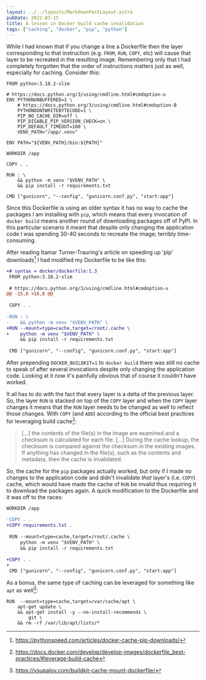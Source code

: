 ```yaml
---
layout: ../../layouts/MarkdownPostLayout.astro
pubDate: 2022-03-15
title: A lesson in Docker build cache invalidation
tags: ["caching", "docker", "pip", "python"]
---
```

While I had known that if you change a line a Dockerfile then the layer corresponding to that instruction (e.g. `FROM`, `RUN`, `COPY`, etc) will cause that layer to be recreated in the resulting image. Remembering only that I had completely forgotten that the order of instructions matters just as well, especially for caching. Consider this:

```docker
FROM python:3.10.2-slim

# https://docs.python.org/3/using/cmdline.html#cmdoption-u
ENV PYTHONUNBUFFERED=1 \
    # https://docs.python.org/3/using/cmdline.html#cmdoption-B
    PYTHONDONTWRITEBYTECODE=1 \
    PIP_NO_CACHE_DIR=off \
    PIP_DISABLE_PIP_VERSION_CHECK=on \
    PIP_DEFAULT_TIMEOUT=100 \
    VENV_PATH="/app/.venv"

ENV PATH="${VENV_PATH}/bin:${PATH}"

WORKDIR /app

COPY . .

RUN : \
    && python -m venv "$VENV_PATH" \
    && pip install -r requirements.txt

CMD ["gunicorn", "--config", "gunicorn.conf.py", "start:app"]
```

Since this Dockerfile is using an older syntax it has no way to cache the packages I am installing with `pip`, which means that every invocation of `docker build` means another round of downloading packages off of PyPI. In this particular scenario it meant that despite only changing the application code I was spending 30-40 seconds to recreate the image; terribly time-consuming.

After reading Itamar Turner-Trauring's article on speeding up 'pip' downloads[^1] I had modified my Dockerfile to be like this:

```diff
+# syntax = docker/dockerfile:1.3
 FROM python:3.10.2-slim
 
 # https://docs.python.org/3/using/cmdline.html#cmdoption-u
@@ -15,8 +16,8 @@
 
 COPY . .
 
-RUN : \
-    && python -m venv "$VENV_PATH" \
+RUN --mount=type=cache,target=/root/.cache \
+    python -m venv "$VENV_PATH" \
     && pip install -r requirements.txt
 
 CMD ["gunicorn", "--config", "gunicorn.conf.py", "start:app"]
```

After prepending `DOCKER_BUILDKIT=1` to `docker build` there was still no cache to speak of after several invocations despite only changing the application code. Looking at it now it's painfully obvious that of course it couldn't have worked.

It all has to do with the fact that every layer is a delta of the previous layer. So, the layer `RUN` is stacked on top of the `COPY` layer and when the `COPY` layer changes it means that the `RUN` layer needs to be changed as well to reflect those changes. With `COPY` (and `ADD`) according to the official best practices for leveraging build cache[^2]:

> [...] the contents of the file(s) in the image are examined and a checksum is calculated for each file. [...] During the cache lookup, the checksum is compared against the checksum in the existing images. If anything has changed in the file(s), such as the contents and metadata, then the cache is invalidated.

So, the cache for the `pip` packages actually worked, but only if I made no changes to the application code and didn't invalidate _that_ layer's (i.e. `COPY`) cache, which would have made the cache of `RUN` be invalid thus requiring it to download the packages again. A quick modification to the Dockerfile and it was off to the races:

```diff
WORKDIR /app
 
-COPY . .
+COPY requirements.txt .
 
 RUN --mount=type=cache,target=/root/.cache \
     python -m venv "$VENV_PATH" \
     && pip install -r requirements.txt
 
+COPY . .
+
 CMD ["gunicorn", "--config", "gunicorn.conf.py", "start:app"]
```

As a bonus, the same type of caching can be leveraged for something like `apt` as well[^3]:

```docker
RUN  --mount=type=cache,target=/var/cache/apt \
    apt-get update \
    && apt-get install -y --no-install-recommends \
        git \
    && rm -rf /var/lib/apt/lists/*
```

[^1]: https://pythonspeed.com/articles/docker-cache-pip-downloads/
[^2]: https://docs.docker.com/develop/develop-images/dockerfile_best-practices/#leverage-build-cache
[^3]: https://vsupalov.com/buildkit-cache-mount-dockerfile/
